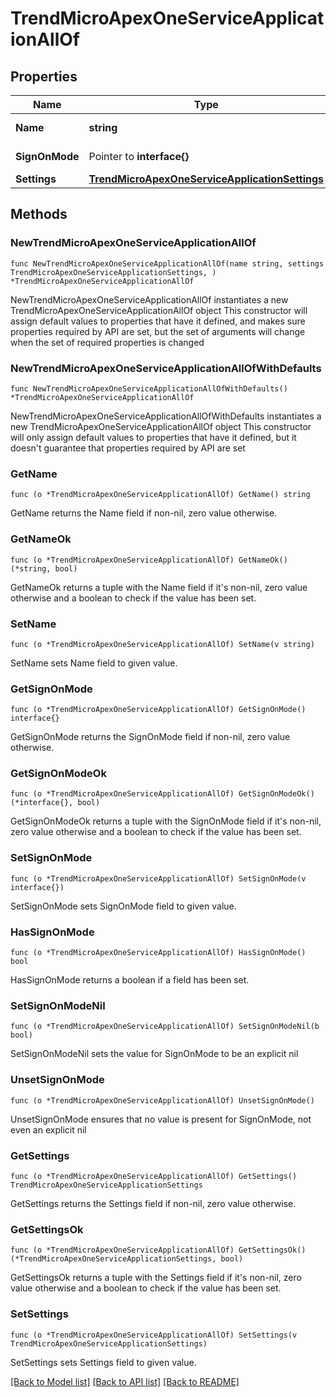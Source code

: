# TrendMicroApexOneServiceApplicationAllOf

## Properties

Name | Type | Description | Notes
------------ | ------------- | ------------- | -------------
**Name** | **string** |  | [default to "trendmicroapexoneservice"]
**SignOnMode** | Pointer to **interface{}** |  | [optional] [default to SAML_2_0]
**Settings** | [**TrendMicroApexOneServiceApplicationSettings**](TrendMicroApexOneServiceApplicationSettings.md) |  | 

## Methods

### NewTrendMicroApexOneServiceApplicationAllOf

`func NewTrendMicroApexOneServiceApplicationAllOf(name string, settings TrendMicroApexOneServiceApplicationSettings, ) *TrendMicroApexOneServiceApplicationAllOf`

NewTrendMicroApexOneServiceApplicationAllOf instantiates a new TrendMicroApexOneServiceApplicationAllOf object
This constructor will assign default values to properties that have it defined,
and makes sure properties required by API are set, but the set of arguments
will change when the set of required properties is changed

### NewTrendMicroApexOneServiceApplicationAllOfWithDefaults

`func NewTrendMicroApexOneServiceApplicationAllOfWithDefaults() *TrendMicroApexOneServiceApplicationAllOf`

NewTrendMicroApexOneServiceApplicationAllOfWithDefaults instantiates a new TrendMicroApexOneServiceApplicationAllOf object
This constructor will only assign default values to properties that have it defined,
but it doesn't guarantee that properties required by API are set

### GetName

`func (o *TrendMicroApexOneServiceApplicationAllOf) GetName() string`

GetName returns the Name field if non-nil, zero value otherwise.

### GetNameOk

`func (o *TrendMicroApexOneServiceApplicationAllOf) GetNameOk() (*string, bool)`

GetNameOk returns a tuple with the Name field if it's non-nil, zero value otherwise
and a boolean to check if the value has been set.

### SetName

`func (o *TrendMicroApexOneServiceApplicationAllOf) SetName(v string)`

SetName sets Name field to given value.


### GetSignOnMode

`func (o *TrendMicroApexOneServiceApplicationAllOf) GetSignOnMode() interface{}`

GetSignOnMode returns the SignOnMode field if non-nil, zero value otherwise.

### GetSignOnModeOk

`func (o *TrendMicroApexOneServiceApplicationAllOf) GetSignOnModeOk() (*interface{}, bool)`

GetSignOnModeOk returns a tuple with the SignOnMode field if it's non-nil, zero value otherwise
and a boolean to check if the value has been set.

### SetSignOnMode

`func (o *TrendMicroApexOneServiceApplicationAllOf) SetSignOnMode(v interface{})`

SetSignOnMode sets SignOnMode field to given value.

### HasSignOnMode

`func (o *TrendMicroApexOneServiceApplicationAllOf) HasSignOnMode() bool`

HasSignOnMode returns a boolean if a field has been set.

### SetSignOnModeNil

`func (o *TrendMicroApexOneServiceApplicationAllOf) SetSignOnModeNil(b bool)`

 SetSignOnModeNil sets the value for SignOnMode to be an explicit nil

### UnsetSignOnMode
`func (o *TrendMicroApexOneServiceApplicationAllOf) UnsetSignOnMode()`

UnsetSignOnMode ensures that no value is present for SignOnMode, not even an explicit nil
### GetSettings

`func (o *TrendMicroApexOneServiceApplicationAllOf) GetSettings() TrendMicroApexOneServiceApplicationSettings`

GetSettings returns the Settings field if non-nil, zero value otherwise.

### GetSettingsOk

`func (o *TrendMicroApexOneServiceApplicationAllOf) GetSettingsOk() (*TrendMicroApexOneServiceApplicationSettings, bool)`

GetSettingsOk returns a tuple with the Settings field if it's non-nil, zero value otherwise
and a boolean to check if the value has been set.

### SetSettings

`func (o *TrendMicroApexOneServiceApplicationAllOf) SetSettings(v TrendMicroApexOneServiceApplicationSettings)`

SetSettings sets Settings field to given value.



[[Back to Model list]](../README.md#documentation-for-models) [[Back to API list]](../README.md#documentation-for-api-endpoints) [[Back to README]](../README.md)


